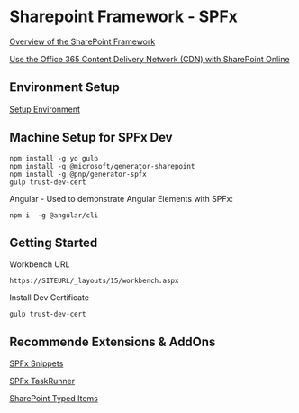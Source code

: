 # Sharepoint Framework - SPFx

[Overview of the SharePoint Framework](https://docs.microsoft.com/en-us/sharepoint/dev/spfx/sharepoint-framework-overview)

[Use the Office 365 Content Delivery Network (CDN) with SharePoint Online](https://docs.microsoft.com/en-us/microsoft-365/enterprise/use-microsoft-365-cdn-with-spo?view=o365-worldwide#CDNAssets)

## Environment Setup

[Setup Environment](https://docs.microsoft.com/en-us/sharepoint/dev/spfx/set-up-your-development-environment)

## Machine Setup for SPFx Dev

```
npm install -g yo gulp
npm install -g @microsoft/generator-sharepoint
npm install -g @pnp/generator-spfx
gulp trust-dev-cert
```

Angular - Used to demonstrate Angular Elements with SPFx:

```
npm i  -g @angular/cli
```

## Getting Started

Workbench URL

```
https://SITEURL/_layouts/15/workbench.aspx
```

Install Dev Certificate

```
gulp trust-dev-cert
```

## Recommende Extensions & AddOns

[SPFx Snippets](https://marketplace.visualstudio.com/items?itemName=eliostruyf.spfx-snippets)

[SPFx TaskRunner](https://marketplace.visualstudio.com/items?itemName=eliostruyf.vscode-spfx-task-runner)

[SharePoint Typed Items](https://marketplace.visualstudio.com/items?itemName=s-kainet.sharepoint-typed-item)
